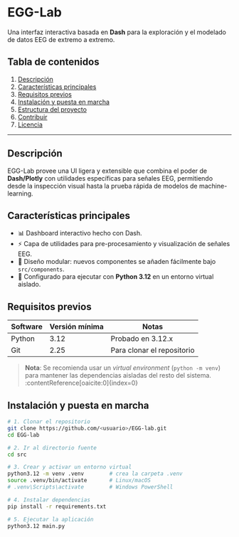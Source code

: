 # EGG-Lab
Una interfaz interactiva basada en **Dash** para la exploración y el modelado de datos EEG de extremo a extremo.

## Tabla de contenidos
1. [Descripción](#descripción)
2. [Características principales](#características-principales)
3. [Requisitos previos](#requisitos-previos)
4. [Instalación y puesta en marcha](#instalación-y-puesta-en-marcha)
5. [Estructura del proyecto](#estructura-del-proyecto)
6. [Contribuir](#contribuir)
7. [Licencia](#licencia)

---

## Descripción
EGG-Lab provee una UI ligera y extensible que combina el poder de **Dash/Plotly** con utilidades específicas para señales EEG, permitiendo desde la inspección visual hasta la prueba rápida de modelos de machine-learning.  

## Características principales
- 📊 Dashboard interactivo hecho con Dash.  
- ⚡ Capa de utilidades para pre-procesamiento y visualización de señales EEG.  
- 🔌 Diseño modular: nuevos componentes se añaden fácilmente bajo `src/components`.  
- 📝 Configurado para ejecutar con **Python 3.12** en un entorno virtual aislado.

## Requisitos previos
| Software | Versión mínima | Notas |
|----------|----------------|-------|
| Python   | 3.12           | Probado en 3.12.x |
| Git      | 2.25           | Para clonar el repositorio |

> **Nota**: Se recomienda usar un *virtual environment* (`python -m venv`) para mantener las dependencias aisladas del resto del sistema. :contentReference[oaicite:0]{index=0}

## Instalación y puesta en marcha
```bash
# 1. Clonar el repositorio
git clone https://github.com/<usuario>/EGG-lab.git
cd EGG-lab

# 2. Ir al directorio fuente
cd src

# 3. Crear y activar un entorno virtual
python3.12 -m venv .venv        # crea la carpeta .venv
source .venv/bin/activate       # Linux/macOS
# .venv\Scripts\activate        # Windows PowerShell

# 4. Instalar dependencias
pip install -r requirements.txt

# 5. Ejecutar la aplicación
python3.12 main.py
